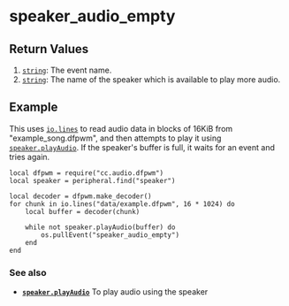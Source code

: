 # speaker\_audio\_empty

## Return Values

1. [`string`](https://www.lua.org/manual/5.1/manual.html#5.4): The event name.
2. [`string`](https://www.lua.org/manual/5.1/manual.html#5.4): The name of the speaker which is available to play more audio.

## Example

This uses [`io.lines`](../module/io.html#v:lines) to read audio data in blocks of 16KiB from "example\_song.dfpwm", and then attempts to play it
using [`speaker.playAudio`](../peripheral/speaker.html#v:playAudio). If the speaker's buffer is full, it waits for an event and tries again.

```
local dfpwm = require("cc.audio.dfpwm")
local speaker = peripheral.find("speaker")

local decoder = dfpwm.make_decoder()
for chunk in io.lines("data/example.dfpwm", 16 * 1024) do
    local buffer = decoder(chunk)

    while not speaker.playAudio(buffer) do
        os.pullEvent("speaker_audio_empty")
    end
end
```

### See also

* **[`speaker.playAudio`](../peripheral/speaker.html#v:playAudio)** To play audio using the speaker